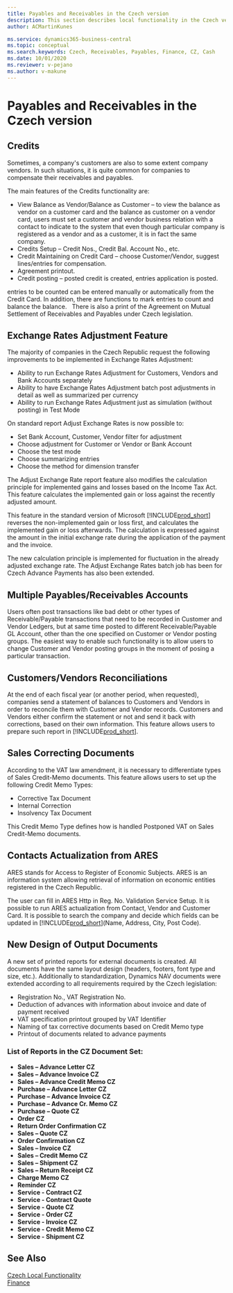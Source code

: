 ```yaml
---
title: Payables and Receivables in the Czech version
description: This section describes local functionality in the Czech version - Payables and Receivables.
author: ACMartinKunes

ms.service: dynamics365-business-central
ms.topic: conceptual
ms.search.keywords: Czech, Receivables, Payables, Finance, CZ, Cash
ms.date: 10/01/2020
ms.reviewer: v-pejano
ms.author: v-makune
---
```


# Payables and Receivables in the Czech version

## Credits

Sometimes, a company's customers are also to some extent company vendors. In such situations, it is quite common for companies to compensate their receivables and payables.

The main features of the Credits functionality are:  

- View Balance as Vendor/Balance as Customer – to view the balance as vendor on a customer card and the balance as customer on a vendor card, users must set a customer and vendor business relation with a contact to indicate to the system that even though particular company is registered as a vendor and as a customer, it is in fact the same company.
- Credits Setup – Credit Nos., Credit Bal. Account No., etc.
- Credit Maintaining on Credit Card – choose Customer/Vendor, suggest lines/entries for compensation.
- Agreement printout.
- Credit posting – posted credit is created, entries application is posted.

entries to be counted can be entered manually or automatically from the Credit Card. In addition, there are functions to mark entries to count and balance the balance.
 
There is also a print of the Agreement on Mutual Settlement of Receivables and Payables under Czech legislation.

## Exchange Rates Adjustment Feature

The majority of companies in the Czech Republic request the following improvements to be implemented in Exchange Rates Adjustment:

- Ability to run Exchange Rates Adjustment for Customers, Vendors and Bank Accounts separately
- Ability to have Exchange Rates Adjustment batch post adjustments in detail as well as summarized per currency
- Ability to run Exchange Rates Adjustment just as simulation (without posting) in Test Mode

On standard report Adjust Exchange Rates is now possible to:

- Set Bank Account, Customer, Vendor filter for adjustment
- Choose adjustment for Customer or Vendor or Bank Account
- Choose the test mode
- Choose summarizing entries
- Choose the method for dimension transfer

The Adjust Exchange Rate report feature also modifies the calculation principle for implemented gains and losses based on the Income Tax Act. This feature calculates the implemented gain or loss against the recently adjusted amount.

This feature in the standard version of Microsoft [!INCLUDE[prod_short](../../includes/prod_short.md)] reverses the non-implemented gain or loss first, and calculates the implemented gain or loss afterwards. The calculation is expressed against the amount in the initial exchange rate during the application of the payment and the invoice.

The new calculation principle is implemented for fluctuation in the already adjusted exchange rate.
The Adjust Exchange Rates batch job has been for Czech Advance Payments has also been extended.

## Multiple Payables/Receivables Accounts

Users often post transactions like bad debt or other types of Receivable/Payable transactions that need to be recorded in Customer and Vendor Ledgers, but at same time posted to different Receivable/Payable GL Account, other than the one specified on Customer or Vendor posting groups. The easiest way to enable such functionality is to allow users to change Customer and Vendor posting groups in the moment of posing a particular transaction.

## Customers/Vendors Reconciliations

At the end of each fiscal year (or another period, when requested), companies send a statement of balances to Customers and Vendors in order to reconcile them with Customer and Vendor records. Customers and Vendors either confirm the statement or not and send it back with corrections, based on their own information. This feature allows users to prepare such report in [!INCLUDE[prod_short](../../includes/prod_short.md)].

## Sales Correcting Documents

According to the VAT law amendment, it is necessary to differentiate types of Sales Credit-Memo documents. This feature allows users to set up the following Credit Memo Types:

- Corrective Tax Document
- Internal Correction
- Insolvency Tax Document

This Credit Memo Type defines how is handled Postponed VAT on Sales Credit-Memo documents.

## Contacts Actualization from ARES

ARES stands for Access to Register of Economic Subjects. ARES is an information system allowing retrieval of information on economic entities registered in the Czech Republic.  

The user can fill in ARES Http in Reg. No. Validation Service Setup.
It is possible to run ARES actualization from Contact, Vendor and Customer Card. It is possible to search the company and decide which fields can be updated in [!INCLUDE[prod_short](../../includes/prod_short.md)](Name, Address, City, Post Code).

## New Design of Output Documents

A new set of printed reports for external documents is created. All documents have the same layout design (headers, footers, font type and size, etc.).
Additionally to standardization, Dynamics NAV documents were extended according to all requirements required by the Czech legislation:  

- Registration No., VAT Registration No.
- Deduction of advances with information about invoice and date of payment received
- VAT specification printout grouped by VAT Identifier
- Naming of tax corrective documents based on Credit Memo type
- Printout of documents related to advance payments

### List of Reports in the CZ Document Set:
- **Sales – Advance Letter CZ**
- **Sales – Advance Invoice CZ**
- **Sales – Advance Credit Memo CZ**
- **Purchase – Advance Letter CZ**
- **Purchase – Advance Invoice CZ**
- **Purchase – Advance Cr. Memo CZ**
- **Purchase – Quote CZ**
- **Order CZ**
- **Return Order Confirmation CZ**
- **Sales – Quote CZ**
- **Order Confirmation CZ**
- **Sales – Invoice CZ**
- **Sales – Credit Memo CZ**
- **Sales – Shipment CZ**
- **Sales – Return Receipt CZ**
- **Charge Memo CZ**
- **Reminder CZ**
- **Service - Contract CZ**
- **Service - Contract Quote**
- **Service - Quote CZ**
- **Service - Order CZ**
- **Service - Invoice CZ**
- **Service - Credit Memo CZ**
- **Service - Shipment CZ**

## See Also
[Czech Local Functionality](czech-local-functionality.md)  
[Finance](finance.md)
